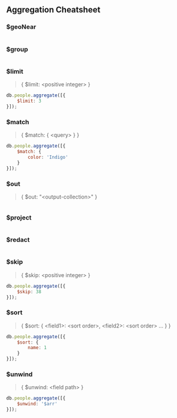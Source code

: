 ## Aggregation Cheatsheet

### $geoNear

    

```js
```

### $group

    

```js
```

### $limit

> { $limit: &lt;positive integer&gt; }

```js
db.people.aggregate([{
    $limit: 3
}]);
```    

### $match

> { $match: { &lt;query&gt; } }

```js
db.people.aggregate([{
    $match: {
        color: 'Indigo'
    }
}]);
```

### $out

> { $out: "&lt;output-collection&gt;" }

```js

```


### $project

    

```js
```


### $redact

    

```js
```


### $skip

> { $skip: &lt;positive integer&gt; }

```js
db.people.aggregate([{
    $skip: 38
}]);
```


### $sort

> { $sort: { &lt;field1&gt;: &lt;sort order&gt;, &lt;field2&gt;: &lt;sort order&gt; ... } }

```js
db.people.aggregate([{
    $sort: {
        name: 1
    }
}]);
```


### $unwind

> { $unwind: &lt;field path&gt; }

```js
db.people.aggregate([{
    $unwind: '$arr'
}]);
```